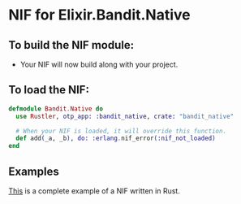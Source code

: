 # NIF for Elixir.Bandit.Native

## To build the NIF module:

- Your NIF will now build along with your project.

## To load the NIF:

```elixir
defmodule Bandit.Native do
  use Rustler, otp_app: :bandit_native, crate: "bandit_native"

  # When your NIF is loaded, it will override this function.
  def add(_a, _b), do: :erlang.nif_error(:nif_not_loaded)
end
```

## Examples

[This](https://github.com/rusterlium/NifIo) is a complete example of a NIF written in Rust.
